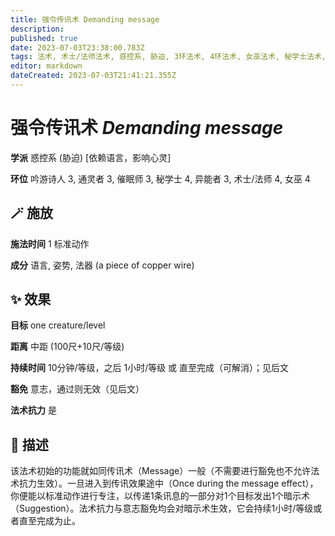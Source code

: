 ```yaml
---
title: 强令传讯术 Demanding message
description: 
published: true
date: 2023-07-03T23:38:00.783Z
tags: 法术, 术士/法师法术, 惑控系, 胁迫, 3环法术, 4环法术, 女巫法术, 秘学士法术, 吟游诗人法术, 异能者法术, 催眠师法术, 通灵者法术, 依赖语言，影响心灵
editor: markdown
dateCreated: 2023-07-03T21:41:21.355Z
---
```


# **强令传讯术** *Demanding message*

**学派** 惑控系 (胁迫) \[依赖语言，影响心灵\] 

**环位** 吟游诗人 3, 通灵者 3, 催眠师 3, 秘学士 4, 异能者 3, 术士/法师 4, 女巫 4

## 🪄 施放

**施法时间** 1 标准动作

**成分** 语言, 姿势, 法器 (a piece of copper wire)

## ✨ 效果 

**目标** one creature/level 

**距离** 中距 (100尺+10尺/等级)  

**持续时间** 10分钟/等级，之后 1小时/等级 或 直至完成（可解消）；见后文 

**豁免** 意志，通过则无效（见后文）

**法术抗力** 是

## 📖 描述

该法术初始的功能就如同传讯术（Message）一般（不需要进行豁免也不允许法术抗力生效）。一旦进入到传讯效果途中（Once during the message effect），你便能以标准动作进行专注，以传递1条讯息的一部分对1个目标发出1个暗示术（Suggestion）。法术抗力与意志豁免均会对暗示术生效，它会持续1小时/等级或者直至完成为止。
    
